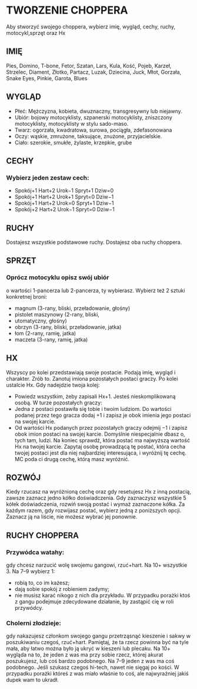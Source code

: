 # TWORZENIE CHOPPERA

Aby stworzyć swojego choppera, wybierz imię, wygląd, cechy, ruchy, motocykl,sprzęt oraz Hx

## IMIĘ

Pies, Domino, T-bone, Fetor, Szatan, Lars,
Kula, Kość, Pojeb, Karzeł, Strzelec, Diament,
Złotko, Partacz, Luzak, Dziecina, Juck, Młot,
Gorzała, Snake Eyes, Pinkie, Garota, Blues

## WYGLĄD

* Płeć: Mężczyzna, kobieta, dwuznaczny,
transgresywny lub niejawny.
* Ubiór: bojowy motocyklisty, szpanerski motocyklisty, zniszczony
motocyklisty, motocyklisty w stylu sado-maso.
* Twarz: ogorzała, kwadratowa, surowa,
pociągła, zdefasonowana
* Oczy: wąskie, zmrużone, taksujące,
znużone, przyjacielskie.
* Ciało:  szerokie, smukłe, żylaste,
krzepkie, grube
## CECHY

### Wybierz jeden zestaw cech:

* Spokój+1 Hart+2 Urok−1 Spryt+1 Dziw=0
* Spokój+1 Hart+2 Urok+1 Spryt=0 Dziw−1
* Spokój+1 Hart+2 Urok=0 Spryt+1 Dziw−1
* Spokój+2 Hart+2 Urok−1 Spryt=0 Dziw−1
## RUCHY

Dostajesz wszystkie podstawowe ruchy.
Dostajesz oba ruchy choppera. 
## SPRZĘT

### Oprócz motocyklu opisz swój ubiór
o wartości 1-pancerza lub 2-pancerza,
ty wybierasz. Wybierz też 2 sztuki
konkretnej broni:

* magnum (3-rany, bliski, przeładowanie, głośny)
* pistolet maszynowy (2-rany, bliski,
* utomatyczny, głośny)
* obrzyn (3-rany, bliski, przeładowanie, jatka)
* łom (2-rany, ramię, jatka)
* maczeta (3-rany, ramię, jatka)

## HX

Wszyscy po kolei przedstawiają swoje
postacie. Podają imię, wygląd i charakter.
Zrób to.
Zanotuj imiona pozostałych postaci graczy.
Po kolei ustalcie Hx. Gdy nadejdzie twoja
kolej:
* Powiedz wszystkim, żeby zapisali Hx+1.
Jesteś nieskomplikowaną osobą.
W turze pozostałych graczy:
* Jedna z postaci postawiła się tobie i twoim
ludziom. Do wartości podanej przez tego
gracza dodaj +1 i zapisz je obok imienia
jego postaci na swojej karcie.
* Od wartości Hx podanych przez pozostałych graczy odejmij −1 i zapisz obok imion
postaci na swojej karcie. Domyślnie niespecjalnie dbasz o, tych tam, ludzi.
Na koniec sprawdź, która postać ma
najwyższą wartość Hx na twojej karcie.
Zapytaj osobę prowadzącą tę postać, która
cecha twojej postaci jest dla niej najbardziej
interesująca, i wyróżnij tę cechę. MC poda ci
drugą cechę, którą masz wyróżnić.
## ROZWÓJ

Kiedy rzucasz na wyróżnioną
cechę oraz gdy resetujesz Hx z inną
postacią, zawsze zaznacz jedno kółko
doświadczenia. Gdy zaznaczysz
wszystkie 5 kółek doświadczenia,
rozwiń swoją postać i wymaż zaznaczone kółka.
Za każdym razem, gdy rozwijasz
postać, wybierz jedną z poniższych
opcji. Zaznacz ją na liście, nie możesz
wybrać jej ponownie.

## RUCHY CHOPPERA

### Przywódca watahy:
gdy chcesz narzucić wolę swojemu gangowi, rzuć+hart. Na 10+ wszystkie 3. Na 7–9 wybierz 1:
* robią to, co im każesz;
* dają sobie spokój z robieniem zadymy;
* nie musisz karać nikogo z nich dla przykładu.
W przypadku porażki ktoś z gangu podejmuje zdecydowane działanie, by zastąpić cię w roli przywódcy.

### Cholerni złodzieje:
gdy nakazujesz członkom swojego gangu przetrząsnąć kieszenie i sakwy w poszukiwaniu czegoś, rzuć+hart. Pamiętaj, że ta rzecz powinna
być na tyle mała, aby łatwo można było ją ukryć w kieszeni lub plecaku. Na 10+
wygląda na to, że jeden z was ma przy sobie rzecz, której akurat poszukujesz, lub
coś bardzo podobnego. Na 7–9 jeden z was ma coś podobnego. Jeśli szukasz czegoś
hi-tech, nawet nie sięgaj po kości. W przypadku porażki któreś z was miało właśnie
to coś, ale najwyraźniej jakiś dupek wam to ukradł.
